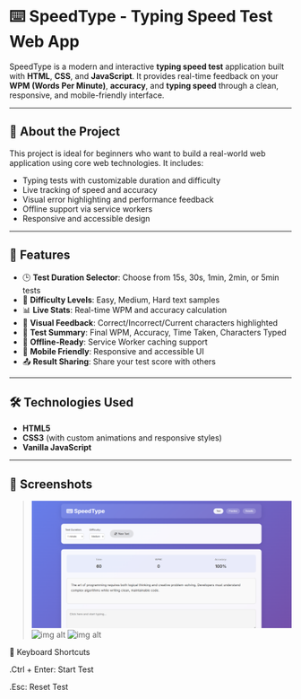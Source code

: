 # ⌨️ SpeedType - Typing Speed Test Web App

SpeedType is a modern and interactive **typing speed test** application built with **HTML**, **CSS**, and **JavaScript**. It provides real-time feedback on your **WPM (Words Per Minute)**, **accuracy**, and **typing speed** through a clean, responsive, and mobile-friendly interface.

---

## 🧠 About the Project

This project is ideal for beginners who want to build a real-world web application using core web technologies. It includes:

- Typing tests with customizable duration and difficulty
- Live tracking of speed and accuracy
- Visual error highlighting and performance feedback
- Offline support via service workers
- Responsive and accessible design

---

## 🚀 Features

- 🕒 **Test Duration Selector**: Choose from 15s, 30s, 1min, 2min, or 5min tests  
- 🎯 **Difficulty Levels**: Easy, Medium, Hard text samples  
- 📊 **Live Stats**: Real-time WPM and accuracy calculation  
- 🎨 **Visual Feedback**: Correct/Incorrect/Current characters highlighted  
- 🏁 **Test Summary**: Final WPM, Accuracy, Time Taken, Characters Typed  
- 💾 **Offline-Ready**: Service Worker caching support  
- 📱 **Mobile Friendly**: Responsive and accessible UI  
- 📤 **Result Sharing**: Share your test score with others  

---

## 🛠️ Technologies Used

- **HTML5**
- **CSS3** (with custom animations and responsive styles)
- **Vanilla JavaScript**
  
---

## 📸 Screenshots

>![img alt](https://github.com/DATTA-KING/Calculating_Typing_Speed/blob/563918e38e1a81d0b3ff7bf7efeb5f12dd242ccc/Output%20Img/Screenshot%20Typing.png)
>![img alt]()
>![img alt]()

🧪 Keyboard Shortcuts

.Ctrl + Enter: Start Test

.Esc: Reset Test
